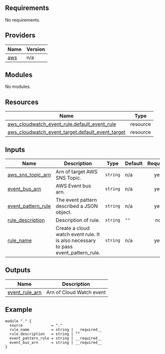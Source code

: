 <!-- BEGIN_TF_DOCS -->
## Requirements

No requirements.

## Providers

| Name | Version |
|------|---------|
| <a name="provider_aws"></a> [aws](#provider\_aws) | n/a |

## Modules

No modules.

## Resources

| Name | Type |
|------|------|
| [aws_cloudwatch_event_rule.default_event_rule](https://registry.terraform.io/providers/hashicorp/aws/latest/docs/resources/cloudwatch_event_rule) | resource |
| [aws_cloudwatch_event_target.default_event_target](https://registry.terraform.io/providers/hashicorp/aws/latest/docs/resources/cloudwatch_event_target) | resource |

## Inputs

| Name | Description | Type | Default | Required |
|------|-------------|------|---------|:--------:|
| <a name="input_aws_sns_topic_arn"></a> [aws\_sns\_topic\_arn](#input\_aws\_sns\_topic\_arn) | Arn of target AWS SNS Topic. | `string` | n/a | yes |
| <a name="input_event_bus_arn"></a> [event\_bus\_arn](#input\_event\_bus\_arn) | AWS Event bus arn. | `string` | n/a | yes |
| <a name="input_event_pattern_rule"></a> [event\_pattern\_rule](#input\_event\_pattern\_rule) | The event pattern described a JSON object. | `string` | n/a | yes |
| <a name="input_rule_description"></a> [rule\_description](#input\_rule\_description) | Description of rule. | `string` | `""` | no |
| <a name="input_rule_name"></a> [rule\_name](#input\_rule\_name) | Create a cloud watch event rule. It is also necessary to pass event\_pattern\_rule. | `string` | n/a | yes |

## Outputs

| Name | Description |
|------|-------------|
| <a name="output_event_rule_arn"></a> [event\_rule\_arn](#output\_event\_rule\_arn) | Arn of Cloud Watch event |
<!-- END_TF_DOCS -->
<!-- BEGIN_TF_EXAMPLES -->
## Example
```hcl
module "." {
  source             = "."
  rule_name          = string | __required__
  rule_description   = string | ""
  event_pattern_rule = string | __required__
  event_bus_arn      = string | __required__
}
```
<!-- END_TF_EXAMPLES -->
